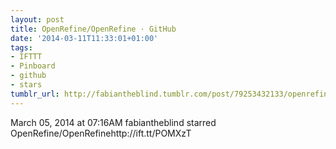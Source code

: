 ```yaml
---
layout: post
title: OpenRefine/OpenRefine · GitHub
date: '2014-03-11T11:33:01+01:00'
tags:
- IFTTT
- Pinboard
- github
- stars
tumblr_url: http://fabiantheblind.tumblr.com/post/79253432133/openrefine-openrefine-github
---
```

March 05, 2014 at 07:16AM
fabiantheblind starred OpenRefine/OpenRefinehttp://ift.tt/POMXzT
